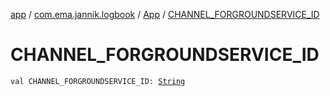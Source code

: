 [app](../../index.md) / [com.ema.jannik.logbook](../index.md) / [App](index.md) / [CHANNEL_FORGROUNDSERVICE_ID](./-c-h-a-n-n-e-l_-f-o-r-g-r-o-u-n-d-s-e-r-v-i-c-e_-i-d.md)

# CHANNEL_FORGROUNDSERVICE_ID

`val CHANNEL_FORGROUNDSERVICE_ID: `[`String`](https://kotlinlang.org/api/latest/jvm/stdlib/kotlin/-string/index.html)